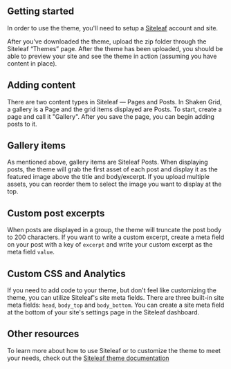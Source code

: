 ## Getting started

In order to use the theme, you'll need to setup a [Siteleaf](http://siteleaf.com) account and site. 

After you’ve downloaded the theme, upload the zip folder through the Siteleaf “Themes” page. After the theme has been uploaded, you should be able to preview your site and see the theme in action (assuming you have content in place).

## Adding content

There are two content types in Siteleaf — Pages and Posts. In Shaken Grid, a gallery is a Page and the grid items displayed are Posts. To start, create a page and call it "Gallery". After you save the page, you can begin adding posts to it.

## Gallery items

As mentioned above, gallery items are Siteleaf Posts. When displaying posts, the theme will grab the first asset of each post and display it as the featured image above the title and body/excerpt. If you upload multiple assets, you can reorder them to select the image you want to display at the top.

## Custom post excerpts

When posts are displayed in a group, the theme will truncate the post body to 200 characters. If you want to write a custom excerpt, create a meta field on your post with a key of `excerpt` and write your custom excerpt as the meta field `value`.

## Custom CSS and Analytics

If you need to add code to your theme, but don't feel like customizing the theme, you can utilize Siteleaf's site meta fields. There are three built-in site meta fields: `head`, `body_top` and `body_bottom`. You can create a site meta field at the bottom of your site's settings page in the Siteleaf dashboard.

## Other resources

To learn more about how to use Siteleaf or to customize the theme to meet your needs, check out the [Siteleaf theme documentation](https://github.com/siteleaf/siteleaf-themes)